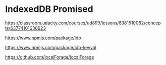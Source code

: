 # IndexedDB Promised



https://classroom.udacity.com/courses/ud899/lessons/6381510082/concepts/63774101630923



https://www.npmjs.com/package/idb


https://www.npmjs.com/package/idb-keyval




https://github.com/localForage/localForage








